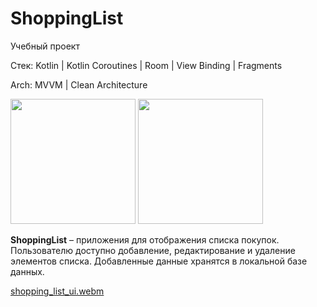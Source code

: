 # ShoppingList
Учебный проект

Стек: Kotlin | Kotlin Coroutines | Room | View Binding | Fragments

Arch: MVVM | Clean Architecture

<img src="https://github.com/vsened/ShopingList/assets/62769202/f10ec18e-1718-4da5-9a15-669317b9d1ef" width="200">
<img src="https://github.com/vsened/ShopingList/assets/62769202/b50aab37-a265-40b1-9800-dfde8613b8da" width="200">

**ShoppingList** – приложения для отображения списка покупок. Пользователю доступно добавление, редактирование и удаление элементов списка. Добавленные данные хранятся в локальной базе данных. 

[shopping_list_ui.webm](https://github.com/vsened/ShopingList/assets/62769202/25b412c3-3086-458a-89d7-3e5f557d0cee)
